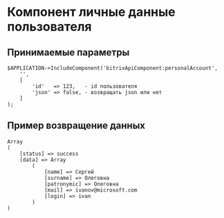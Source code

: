 # Компонент личные данные пользователя

## Принимаемые параметры
```
$APPLICATION->IncludeComponent('bitrixApiComponent:personalAccount',
	'',
	[
		'id'   => 123,   - id пользователя
		'json' => false, - возвращать json или нет
	]
);
```
## Пример возвращение данных
```
Array
(
    [status] => success
    [data] => Array
        (
            [name] => Сергей
            [surname] => Олеговна
            [patronymic] => Олеговна
            [mail] => ivanov@microsoft.com
            [login] => ivan
        )
)
```
